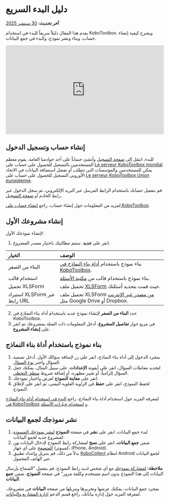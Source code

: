 # دليل البدء السريع
**آخر تحديث:** <a href="https://github.com/kobotoolbox/docs/blob/72921cfe4ac9cd4ad75c1d57664c89478f26c71a/source/quick_start.md" class="reference">30 سبتمبر 2025</a>

يقدم هذا المقال دليلاً سريعاً للبدء في استخدام KoboToolbox. ويشرح كيفية إنشاء حساب، وبناء ونشر نموذج، والبدء في جمع البيانات.

<iframe src="https://www.youtube.com/embed/CYJ-Ob_7Ql8?si=SDjFjZF4zQBE-thP" style="width: 100%; aspect-ratio: 16 / 9; height: auto; border: 0;" title="YouTube video player" frameborder="0" allow="accelerometer; autoplay; clipboard-write; encrypted-media; gyroscope; picture-in-picture; web-share" allowfullscreen></iframe>



## إنشاء حساب وتسجيل الدخول
للبدء، انتقل إلى [صفحة التسجيل](https://www.kobotoolbox.org/sign-up/) وأنشئ حساباً على أحد خوادمنا العامة. يقوم معظم المستخدمين بالتسجيل للحصول على حساب على [Le serveur KoboToolbox mondial](https://kf.kobotoolbox.org/). يمكن للمستخدمين والمؤسسات التي تتطلب أو تفضل استضافة البيانات في الاتحاد الأوروبي التسجيل للحصول على حساب على [Le serveur KoboToolbox Union européenne](https://eu.kobotoolbox.org/).

قم بتفعيل حسابك باستخدام الرابط المرسل عبر البريد الإلكتروني، ثم سجل الدخول عبر رابط الخادم أو [صفحة التسجيل](https://www.kobotoolbox.org/sign-up/). 

<p class="note">
    لمزيد من المعلومات حول إنشاء حساب، راجع <a href="https://support.kobotoolbox.org/creating_account.html">إنشاء حساب على KoboToolbox</a>.
</p>


## إنشاء مشروعك الأول

لإنشاء نموذجك الأول:
1. انقر على **جديد**. ستتم مطالبتك باختيار مصدر المشروع.

| الخيار                    | الوصف                                                                                                           |
| :------------------------ | :-------------------------------------------------------------------------------------------------------------------- |
| البناء من الصفر        | بناء نموذج باستخدام <a href="formbuilder.html" class="reference">أداة بناء النماذج في KoboToolbox</a>.                   |
| استخدام قالب            | بناء نموذج باستخدام قالب من <a href="question_library.html" class="reference">مكتبة الأسئلة</a>.   |
| تحميل XLSForm            | تحميل ملف <a href="edit_forms_excel.html" class="reference">XLSForm</a> حيث قمت بتحديد أسئلتك.     |
| استيراد XLSForm عبر رابط URL | تحميل ملف XLSForm <a href="xls_url.html" class="reference">من مصدر عبر الإنترنت</a> مثل Google Drive أو Dropbox. |


2. حدد **البناء من الصفر** لإنشاء نموذج جديد باستخدام أداة بناء النماذج في KoboToolbox.
3. في مربع حوار **تفاصيل المشروع**، أدخل المعلومات ذات الصلة بمشروعك ثم انقر على **إنشاء المشروع**.

## بناء نموذج باستخدام أداة بناء النماذج

1. بمجرد الدخول إلى أداة بناء النماذج، انقر على زر <i class="k-icon-plus"></i> لإضافة سؤالك الأول. أدخل تسمية السؤال واختر [نوع السؤال](question_types.md).
2. لتحديد معاملات السؤال، انقر على أيقونة <i class="k-icon-settings"></i> **الإعدادات**. على سبيل المثال، يمكنك جعل السؤال إلزامياً، أو تغيير مظهره، أو إضافة شروط [منطق التخطي](skip_logic.md).
3. انقر على <i class="k-icon-view"></i> **معاينة النموذج** لعرض واختبار نموذجك.
4. لحفظ النموذج، انقر على **حفظ** في الزاوية العلوية اليمنى، ثم انقر على <i class="k-icon-close"></i> لإغلاق النموذج.

<p class="note">
    لمعرفة المزيد حول استخدام أداة بناء النماذج، راجع <a href="https://support.kobotoolbox.org/formbuilder.html">البدء في استخدام أداة بناء النماذج في KoboToolbox</a> و <a href="https://support.kobotoolbox.org/question_options.html">استخدام خيارات الأسئلة</a>.
</p>


## نشر نموذجك لجمع البيانات

1. لبدء جمع البيانات، انقر على **نشر** في صفحة **النموذج** <a href="deploy_form_new_project.md">لنشر نموذجك المسودة</a> كمشروع جديد لجمع البيانات.
2. ضمن **جمع البيانات**، انقر على **نسخ** لمشاركة رابط النموذج لإدخال البيانات [من المتصفح](data_through_webforms.md) على أي جهاز (كمبيوتر، iPhone، Android).
3. بدلاً من ذلك، قم بتنزيل وإعداد تطبيق [KoboCollect](kobocollect_on_android_latest.md) لنظام Android لجمع البيانات عبر الهاتف المحمول.


<p class="note">
    <strong>ملاحظة:</strong> <a href="project_sharing_settings.html">لمشاركة نموذجك</a> مع أي شخص لديه رابط النموذج، قم بتفعيل "السماح بإرسال البيانات إلى هذا النموذج بدون اسم مستخدم وكلمة مرور" في صفحة <strong>النموذج</strong>، ضمن <strong>جمع البيانات</strong>.
</p>


بمجرد جمع البيانات، يمكنك عرضها وتحريرها وتنزيلها من صفحة **البيانات** في مشروعك. لمعرفة المزيد حول إدارة بياناتك، راجع قسم الدعم [إدارة المشاريع والبيانات](https://support.kobotoolbox.org/managing-projects.html).